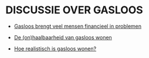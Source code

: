 # DISCUSSIE OVER GASLOOS

* [Gasloos brengt veel mensen financieel in problemen](https://energiekaart.net/gasloos-brengt-veel-mensen-financieel-problemen/)

* [De (on)haalbaarheid van gasloos wonen](https://www.duurzaamnieuws.nl/de-onhaalbaarheid-van-gasloos-wonen/)

* [Hoe realistisch is gasloos wonen?](https://www.zelfenergieproduceren.nl/nieuws/hoe-realistisch-is-gasloos-wonen/)
